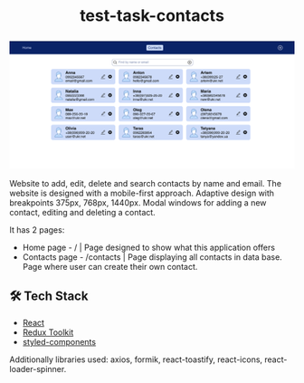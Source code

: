 # <p align="center">test-task-contacts</p>

![image](https://github.com/DianaKryzhanivska/test-task-contacts/blob/main/contacts-image.png)

Website to add, edit, delete and search contacts by name and email. The website
is designed with a mobile-first approach. Adaptive design with breakpoints
375px, 768px, 1440px. Modal windows for adding a new contact, editing and
deleting a contact.

It has 2 pages:

- Home page - / | Page designed to show what this application offers
- Contacts page - /contacts | Page displaying all contacts in data base. Page
  where user can create their own contact.

## 🛠️ Tech Stack

- [React](https://reactjs.org/)
- [Redux Toolkit](https://redux-toolkit.js.org)
- [styled-components](https://styled-components.com)

Additionally libraries used: axios, formik, react-toastify, react-icons,
react-loader-spinner.
